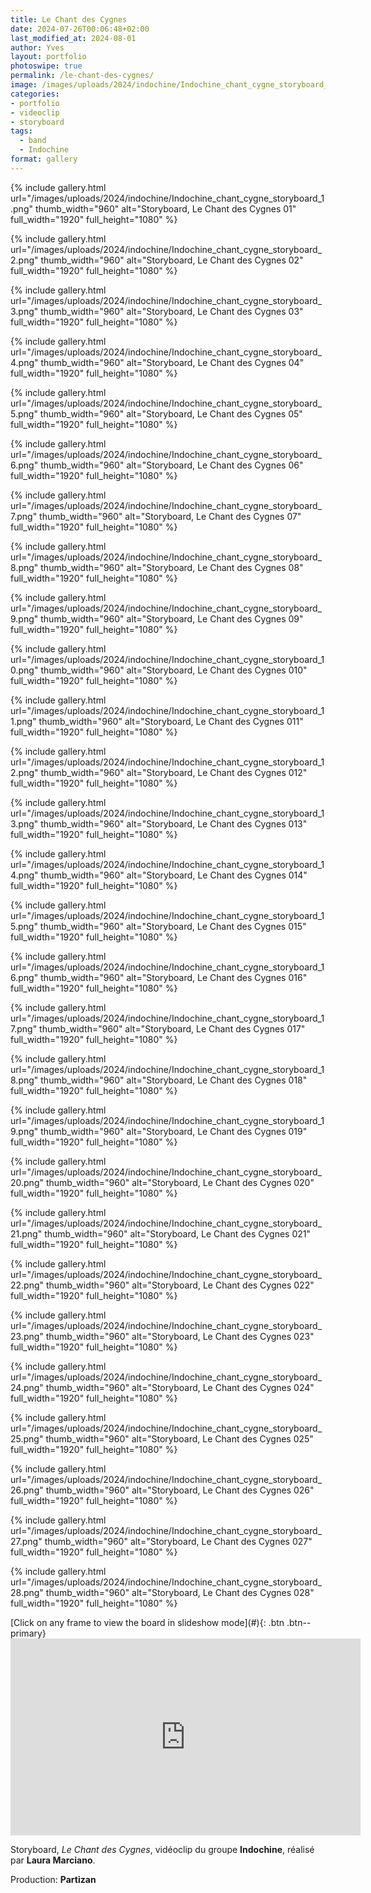 ```yaml
---
title: Le Chant des Cygnes
date: 2024-07-26T00:06:48+02:00
last_modified_at: 2024-08-01
author: Yves
layout: portfolio
photoswipe: true
permalink: /le-chant-des-cygnes/
image: /images/uploads/2024/indochine/Indochine_chant_cygne_storyboard_7.png
categories:
- portfolio
- videoclip
- storyboard
tags:
  - band
  - Indochine
format: gallery
---
```


<div class="photoswipe-gallery">
  
{% include gallery.html
  url="/images/uploads/2024/indochine/Indochine_chant_cygne_storyboard_1.png"
  thumb_width="960" alt="Storyboard, Le Chant des Cygnes 01"
  full_width="1920" full_height="1080"
%}
  
{% include gallery.html
  url="/images/uploads/2024/indochine/Indochine_chant_cygne_storyboard_2.png"
  thumb_width="960" alt="Storyboard, Le Chant des Cygnes 02"
  full_width="1920" full_height="1080"
%}

{% include gallery.html
  url="/images/uploads/2024/indochine/Indochine_chant_cygne_storyboard_3.png"
  thumb_width="960" alt="Storyboard, Le Chant des Cygnes 03"
  full_width="1920" full_height="1080"
%}
   
{% include gallery.html
  url="/images/uploads/2024/indochine/Indochine_chant_cygne_storyboard_4.png"
  thumb_width="960" alt="Storyboard, Le Chant des Cygnes 04"
  full_width="1920" full_height="1080"
%}
     
{% include gallery.html
  url="/images/uploads/2024/indochine/Indochine_chant_cygne_storyboard_5.png"
  thumb_width="960" alt="Storyboard, Le Chant des Cygnes 05"
  full_width="1920" full_height="1080"
%}
   
{% include gallery.html
  url="/images/uploads/2024/indochine/Indochine_chant_cygne_storyboard_6.png"
  thumb_width="960" alt="Storyboard, Le Chant des Cygnes 06"
  full_width="1920" full_height="1080"
%}

{% include gallery.html
  url="/images/uploads/2024/indochine/Indochine_chant_cygne_storyboard_7.png"
  thumb_width="960" alt="Storyboard, Le Chant des Cygnes 07"
  full_width="1920" full_height="1080"
%}
    
{% include gallery.html
  url="/images/uploads/2024/indochine/Indochine_chant_cygne_storyboard_8.png"
  thumb_width="960" alt="Storyboard, Le Chant des Cygnes 08"
  full_width="1920" full_height="1080"
%}
  
{% include gallery.html
  url="/images/uploads/2024/indochine/Indochine_chant_cygne_storyboard_9.png"
  thumb_width="960" alt="Storyboard, Le Chant des Cygnes 09"
  full_width="1920" full_height="1080"
%}
     
{% include gallery.html
  url="/images/uploads/2024/indochine/Indochine_chant_cygne_storyboard_10.png"
  thumb_width="960" alt="Storyboard, Le Chant des Cygnes 010"
  full_width="1920" full_height="1080"
%}
       
{% include gallery.html
  url="/images/uploads/2024/indochine/Indochine_chant_cygne_storyboard_11.png"
  thumb_width="960" alt="Storyboard, Le Chant des Cygnes 011"
  full_width="1920" full_height="1080"
%}
     
{% include gallery.html
  url="/images/uploads/2024/indochine/Indochine_chant_cygne_storyboard_12.png"
  thumb_width="960" alt="Storyboard, Le Chant des Cygnes 012"
  full_width="1920" full_height="1080"
%} 

{% include gallery.html
  url="/images/uploads/2024/indochine/Indochine_chant_cygne_storyboard_13.png"
  thumb_width="960" alt="Storyboard, Le Chant des Cygnes 013"
  full_width="1920" full_height="1080"
%}
  
{% include gallery.html
  url="/images/uploads/2024/indochine/Indochine_chant_cygne_storyboard_14.png"
  thumb_width="960" alt="Storyboard, Le Chant des Cygnes 014"
  full_width="1920" full_height="1080"
%}

{% include gallery.html
  url="/images/uploads/2024/indochine/Indochine_chant_cygne_storyboard_15.png"
  thumb_width="960" alt="Storyboard, Le Chant des Cygnes 015"
  full_width="1920" full_height="1080"
%}
   
{% include gallery.html
  url="/images/uploads/2024/indochine/Indochine_chant_cygne_storyboard_16.png"
  thumb_width="960" alt="Storyboard, Le Chant des Cygnes 016"
  full_width="1920" full_height="1080"
%}
     
{% include gallery.html
  url="/images/uploads/2024/indochine/Indochine_chant_cygne_storyboard_17.png"
  thumb_width="960" alt="Storyboard, Le Chant des Cygnes 017"
  full_width="1920" full_height="1080"
%}
   
{% include gallery.html
  url="/images/uploads/2024/indochine/Indochine_chant_cygne_storyboard_18.png"
  thumb_width="960" alt="Storyboard, Le Chant des Cygnes 018"
  full_width="1920" full_height="1080"
%}

{% include gallery.html
  url="/images/uploads/2024/indochine/Indochine_chant_cygne_storyboard_19.png"
  thumb_width="960" alt="Storyboard, Le Chant des Cygnes 019"
  full_width="1920" full_height="1080"
%}
    
{% include gallery.html
  url="/images/uploads/2024/indochine/Indochine_chant_cygne_storyboard_20.png"
  thumb_width="960" alt="Storyboard, Le Chant des Cygnes 020"
  full_width="1920" full_height="1080"
%}
  
{% include gallery.html
  url="/images/uploads/2024/indochine/Indochine_chant_cygne_storyboard_21.png"
  thumb_width="960" alt="Storyboard, Le Chant des Cygnes 021"
  full_width="1920" full_height="1080"
%}
     
{% include gallery.html
  url="/images/uploads/2024/indochine/Indochine_chant_cygne_storyboard_22.png"
  thumb_width="960" alt="Storyboard, Le Chant des Cygnes 022"
  full_width="1920" full_height="1080"
%}
       
{% include gallery.html
  url="/images/uploads/2024/indochine/Indochine_chant_cygne_storyboard_23.png"
  thumb_width="960" alt="Storyboard, Le Chant des Cygnes 023"
  full_width="1920" full_height="1080"
%}
     
{% include gallery.html
  url="/images/uploads/2024/indochine/Indochine_chant_cygne_storyboard_24.png"
  thumb_width="960" alt="Storyboard, Le Chant des Cygnes 024"
  full_width="1920" full_height="1080"
%} 

{% include gallery.html
  url="/images/uploads/2024/indochine/Indochine_chant_cygne_storyboard_25.png"
  thumb_width="960" alt="Storyboard, Le Chant des Cygnes 025"
  full_width="1920" full_height="1080"
%}
     
{% include gallery.html
  url="/images/uploads/2024/indochine/Indochine_chant_cygne_storyboard_26.png"
  thumb_width="960" alt="Storyboard, Le Chant des Cygnes 026"
  full_width="1920" full_height="1080"
%}
       
{% include gallery.html
  url="/images/uploads/2024/indochine/Indochine_chant_cygne_storyboard_27.png"
  thumb_width="960" alt="Storyboard, Le Chant des Cygnes 027"
  full_width="1920" full_height="1080"
%}
     
{% include gallery.html
  url="/images/uploads/2024/indochine/Indochine_chant_cygne_storyboard_28.png"
  thumb_width="960" alt="Storyboard, Le Chant des Cygnes 028"
  full_width="1920" full_height="1080"
%} 

</div>
[Click on any frame to view the board in slideshow mode](#){: .btn .btn--primary}

<iframe width="560" height="315" src="https://www.youtube-nocookie.com/embed/ZAmOCXgc76U?si=yxEqP2N4rhFW01US" title="YouTube video player" frameborder="0" allow="accelerometer; autoplay; clipboard-write; encrypted-media; gyroscope; picture-in-picture; web-share" referrerpolicy="strict-origin-when-cross-origin" allowfullscreen></iframe>

<br>

Storyboard, *Le Chant des Cygnes*, vidéoclip du groupe **Indochine**, réalisé par **Laura Marciano**.

Production: **Partizan**